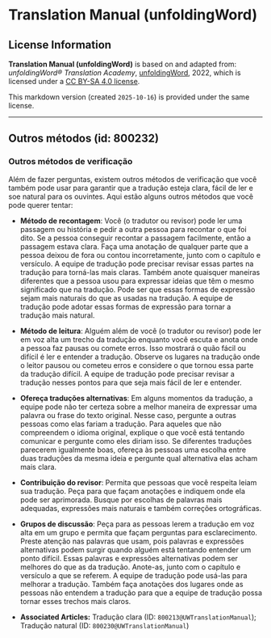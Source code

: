 # Translation Manual (unfoldingWord)

## License Information

**Translation Manual (unfoldingWord)** is based on and adapted from: _unfoldingWord® Translation Academy_, [unfoldingWord](https://unfoldingword.org/utw), 2022, which is licensed under a [CC BY-SA 4.0 license](https://creativecommons.org/licenses/by-sa/4.0/legalcode.en).

This markdown version (created `2025-10-16`) is provided under the same license.



--------------------------------

## Outros métodos (id: 800232)

### Outros métodos de verificação

Além de fazer perguntas, existem outros métodos de verificação que você também pode usar para garantir que a tradução esteja clara, fácil de ler e soe natural para os ouvintes. Aqui estão alguns outros métodos que você pode querer tentar:

* **Método de recontagem**: Você (o tradutor ou revisor) pode ler uma passagem ou história e pedir a outra pessoa para recontar o que foi dito. Se a pessoa conseguir recontar a passagem facilmente, então a passagem estava clara. Faça uma anotação de qualquer parte que a pessoa deixou de fora ou contou incorretamente, junto com o capítulo e versículo. A equipe de tradução pode precisar revisar essas partes na tradução para torná\-las mais claras. Também anote quaisquer maneiras diferentes que a pessoa usou para expressar ideias que têm o mesmo significado que na tradução. Pode ser que essas formas de expressão sejam mais naturais do que as usadas na tradução. A equipe de tradução pode adotar essas formas de expressão para tornar a tradução mais natural.
* **Método de leitura**: Alguém além de você (o tradutor ou revisor) pode ler em voz alta um trecho da tradução enquanto você escuta e anota onde a pessoa faz pausas ou comete erros. Isso mostrará o quão fácil ou difícil é ler e entender a tradução. Observe os lugares na tradução onde o leitor pausou ou cometeu erros e considere o que tornou essa parte da tradução difícil. A equipe de tradução pode precisar revisar a tradução nesses pontos para que seja mais fácil de ler e entender.
* **Ofereça traduções alternativas**: Em alguns momentos da tradução, a equipe pode não ter certeza sobre a melhor maneira de expressar uma palavra ou frase do texto original. Nesse caso, pergunte a outras pessoas como elas fariam a tradução. Para aqueles que não compreendem o idioma original, explique o que você está tentando comunicar e pergunte como eles diriam isso. Se diferentes traduções parecerem igualmente boas, ofereça às pessoas uma escolha entre duas traduções da mesma ideia e pergunte qual alternativa elas acham mais clara.
* **Contribuição do revisor**: Permita que pessoas que você respeita leiam sua tradução. Peça para que façam anotações e indiquem onde ela pode ser aprimorada. Busque por escolhas de palavras mais adequadas, expressões mais naturais e também correções ortográficas.
* **Grupos de discussão**: Peça para as pessoas lerem a tradução em voz alta em um grupo e permita que façam perguntas para esclarecimento. Preste atenção nas palavras que usam, pois palavras e expressões alternativas podem surgir quando alguém está tentando entender um ponto difícil. Essas palavras e expressões alternativas podem ser melhores do que as da tradução. Anote\-as, junto com o capítulo e versículo a que se referem. A equipe de tradução pode usá\-las para melhorar a tradução. Também faça anotações dos lugares onde as pessoas não entendem a tradução para que a equipe de tradução possa tornar esses trechos mais claros.

* **Associated Articles:** Tradução clara (ID: `800213@UWTranslationManual`); Tradução natural (ID: `800230@UWTranslationManual`)

